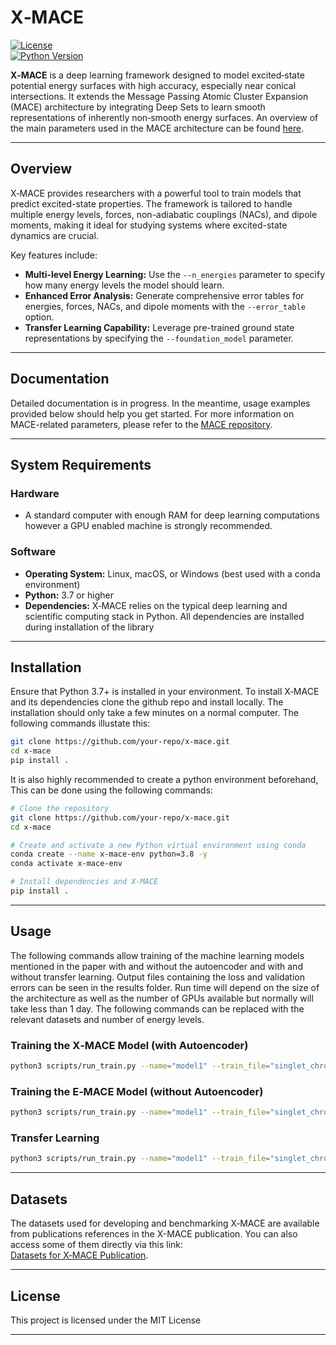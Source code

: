 # X‑MACE

[![License](https://img.shields.io/badge/License-MIT-yellow.svg)](https://opensource.org/licenses/MIT)   
[![Python Version](https://img.shields.io/badge/Python-3.7%2B-blue.svg)](https://www.python.org/downloads/)

**X‑MACE** is a deep learning framework designed to model excited‐state potential energy surfaces with high accuracy, especially near conical intersections. It extends the Message Passing Atomic Cluster Expansion (MACE) architecture by integrating Deep Sets to learn smooth representations of inherently non‐smooth energy surfaces. An overview of the main parameters used in the MACE architecture can be found [here](https://github.com/ACEsuit/mace).

---

## Overview

X‑MACE provides researchers with a powerful tool to train models that predict excited-state properties. The framework is tailored to handle multiple energy levels, forces, non-adiabatic couplings (NACs), and dipole moments, making it ideal for studying systems where excited-state dynamics are crucial.

Key features include:
- **Multi-level Energy Learning:** Use the `--n_energies` parameter to specify how many energy levels the model should learn.
- **Enhanced Error Analysis:** Generate comprehensive error tables for energies, forces, NACs, and dipole moments with the `--error_table` option.
- **Transfer Learning Capability:** Leverage pre-trained ground state representations by specifying the `--foundation_model` parameter.

---

## Documentation

Detailed documentation is in progress. In the meantime, usage examples provided below should help you get started. For more information on MACE-related parameters, please refer to the [MACE repository](https://github.com/ACEsuit/mace).

---

## System Requirements

### Hardware
- A standard computer with enough RAM for deep learning computations however a GPU enabled machine is strongly recommended. 

### Software
- **Operating System:** Linux, macOS, or Windows (best used with a conda environment)
- **Python:** 3.7 or higher
- **Dependencies:** X‑MACE relies on the typical deep learning and scientific computing stack in Python. All dependencies are installed during installation of the library 

---

## Installation

Ensure that Python 3.7+ is installed in your environment. To install X‑MACE and its dependencies clone the github repo and install locally. The installation should only take a few minutes on a normal computer. The following commands illustate this:

```bash
git clone https://github.com/your-repo/x-mace.git
cd x-mace
pip install .
```
It is also highly recommended to create a python environment beforehand, This can be done using the following commands:

```bash
# Clone the repository
git clone https://github.com/your-repo/x-mace.git
cd x-mace

# Create and activate a new Python virtual environment using conda
conda create --name x-mace-env python=3.8 -y
conda activate x-mace-env

# Install dependencies and X‑MACE
pip install .
``` 

---

## Usage

The following commands allow training of the machine learning models mentioned in the paper with and without the autoencoder and with and without transfer learning. Output files containing the loss and validation errors can be seen in the results folder. Run time will depend on the size of the architecture as well as the number of GPUs available but normally will take less than 1 day. The following commands can be replaced with the relevant datasets and number of energy levels.  

### Training the X‑MACE Model (with Autoencoder)

```bash
python3 scripts/run_train.py --name="model1" --train_file="singlet_chromophores.xyz" --seed=100 --valid_fraction=0.1 --E0s='average' --model="AutoencoderExcitedMACE" --r_max=5.0 --batch_size=100 --n_energies=5 --correlation=3 --max_num_epochs=100 --ema --lr=0.0001 --ema_decay=0.99 --default_dtype="float32" --device=cuda --hidden_irreps="128x0e + 128x1o" --MLP_irreps='128x0e' --num_radial_basis=8 --num_interactions=2 --energy_weight=100.0 --error_table="EnergyNacsDipoleMAE"
```

### Training the E‑MACE Model (without Autoencoder)

```bash
python3 scripts/run_train.py --name="model1" --train_file="singlet_chromophores.xyz" --seed=100 --valid_fraction=0.1 --E0s='average' --model="ExcitedMACE" --r_max=5.0 --batch_size=100 --n_energies=5 --correlation=3 --max_num_epochs=100 --ema --lr=0.0001 --ema_decay=0.99 --default_dtype="float32" --device=cuda --hidden_irreps="128x0e + 128x1o" --MLP_irreps='128x0e' --num_radial_basis=8 --num_interactions=2 --energy_weight=100.0 --error_table="EnergyNacsDipoleMAE"
```

### Transfer Learning

```bash
python3 scripts/run_train.py --name="model1" --train_file="singlet_chromophores.xyz" --seed=100 --valid_fraction=0.1 --foundation_model="medium_off" --E0s='average' --model="ExcitedMACE" --r_max=5.0 --batch_size=100 --n_energies=5 --correlation=3 --max_num_epochs=100 --ema --lr=0.0001 --ema_decay=0.99 --default_dtype="float32" --device=cuda --hidden_irreps="128x0e + 128x1o" --MLP_irreps='128x0e' --num_radial_basis=8 --num_interactions=2 --energy_weight=100.0 --error_table="EnergyNacsDipoleMAE"
```

---

## Datasets

The datasets used for developing and benchmarking X‑MACE are available from publications references in the X-MACE publication. You can also access some of them directly via this link:  
[Datasets for X‑MACE Publication](https://figshare.com/articles/dataset/Datasets_for_X-MACE_Publication/28425173).

---

## License

This project is licensed under the MIT License

---

